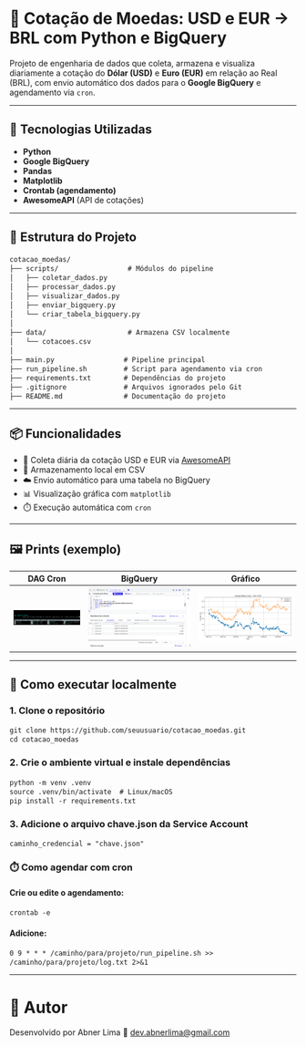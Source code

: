# 💸 Cotação de Moedas: USD e EUR → BRL com Python e BigQuery

Projeto de engenharia de dados que coleta, armazena e visualiza diariamente a cotação do **Dólar (USD)** e **Euro (EUR)** em relação ao Real (BRL), com envio automático dos dados para o **Google BigQuery** e agendamento via `cron`.

---

## 🚀 Tecnologias Utilizadas

- **Python**
- **Google BigQuery**
- **Pandas**
- **Matplotlib**
- **Crontab (agendamento)**
- **AwesomeAPI** (API de cotações)

---

## 📁 Estrutura do Projeto

```
cotacao_moedas/
├── scripts/                 # Módulos do pipeline
│   ├── coletar_dados.py
│   ├── processar_dados.py
│   ├── visualizar_dados.py
│   ├── enviar_bigquery.py
│   └── criar_tabela_bigquery.py
│
├── data/                    # Armazena CSV localmente
│   └── cotacoes.csv
│
├── main.py                 # Pipeline principal
├── run_pipeline.sh         # Script para agendamento via cron
├── requirements.txt        # Dependências do projeto
├── .gitignore              # Arquivos ignorados pelo Git
├── README.md               # Documentação do projeto
```

---

## 📦 Funcionalidades

- 🔄 Coleta diária da cotação USD e EUR via [AwesomeAPI](https://docs.awesomeapi.com.br/)
- 📁 Armazenamento local em CSV
- ☁️ Envio automático para uma tabela no BigQuery
- 📊 Visualização gráfica com `matplotlib`
- ⏱️ Execução automática com `cron`

---

## 🖼️ Prints (exemplo)

| DAG Cron | BigQuery | Gráfico |
|:--:|:--:|:--:|
| ![](prints/cron_agendamento.png) | ![](prints/bigquery_dataset.png) | ![](prints/grafico_cotacao.png) |


---

## 📝 Como executar localmente
### 1. Clone o repositório

```
git clone https://github.com/seuusuario/cotacao_moedas.git
cd cotacao_moedas
```
### 2. Crie o ambiente virtual e instale dependências

```
python -m venv .venv
source .venv/bin/activate  # Linux/macOS
pip install -r requirements.txt
```
### 3. Adicione o arquivo chave.json da Service Account
```
caminho_credencial = "chave.json"
```
### ⏱️ Como agendar com cron
#### Crie ou edite o agendamento:
```
crontab -e
```
#### Adicione:
```
0 9 * * * /caminho/para/projeto/run_pipeline.sh >> /caminho/para/projeto/log.txt 2>&1
```
---
# 🧠 Autor
Desenvolvido por Abner Lima
📧 dev.abnerlima@gmail.com
